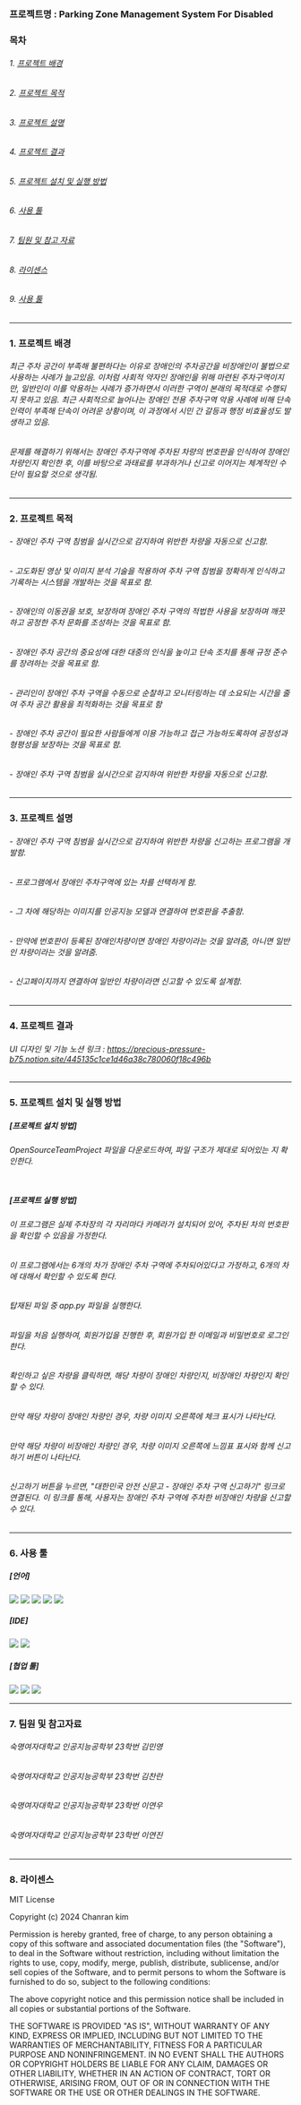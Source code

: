<h3>프로젝트명 : Parking Zone Management System For Disabled</h3>

<h3>목차</h3>

###### 1. [프로젝트 배경](#-프로젝트-배경)
###### 2. [프로젝트 목적](#-프로젝트-목적)
###### 3. [프로젝트 설명](#-프로젝트-설명)
###### 4. [프로젝트 결과](#-프로젝트-결과)
###### 5. [프로젝트 설치 및 실행 방법](#-프로젝트-설치-및-실행-방법)
###### 6. [사용 툴](#사용-툴)
###### 7. [팀원 및 참고 자료](#-팀원-및-참고-자료)
###### 8. [라이센스](#-라이센스)
###### 9. [사용 툴](#-사용-툴)

---


<h3>1. 프로젝트 배경</h3>
  
###### 최근 주차 공간이 부족해 불편하다는 이유로 장애인의 주차공간을 비장애인이 불법으로 사용하는 사례가 늘고있음. 이처럼 사회적 약자인 장애인을 위해 마련된 주차구역이지만, 일반인이 이를 악용하는 사례가 증가하면서 이러한 구역이 본래의 목적대로 수행되지 못하고 있음. 최근 사회적으로 늘어나는 장애인 전용 주차구역 악용 사례에 비해 단속 인력이 부족해 단속이 어려운 상황이며, 이 과정에서 시민 간 갈등과 행정 비효율성도 발생하고 있음.

###### 문제를 해결하기 위해서는 장애인 주차구역에 주차된 차량의 번호판을 인식하여 장애인 차량인지 확인한 후, 이를 바탕으로 과태료를 부과하거나 신고로 이어지는 체계적인 수단이 필요할 것으로 생각됨. 

---

<h3>2. 프로젝트 목적</h3>

###### - 장애인 주차 구역 침범을 실시간으로 감지하여 위반한 차량을 자동으로 신고함.
###### - 고도화된 영상 및 이미지 분석 기술을 적용하여 주차 구역 침범을 정확하게 인식하고 기록하는 시스템을 개발하는 것을 목표로 함.
###### - 장애인의 이동권을 보호, 보장하며 장애인 주차 구역의 적법한 사용을 보장하며 깨끗하고 공정한 주차 문화를 조성하는 것을 목표로 함.
###### - 장애인 주차 공간의 중요성에 대한 대중의 인식을 높이고 단속 조치를 통해 규정 준수를 장려하는 것을 목표로 함.
###### - 관리인이 장애인 주차 구역을 수동으로 순찰하고 모니터링하는 데 소요되는 시간을 줄여 주차 공간 활용을 최적화하는 것을 목표로 함
###### - 장애인 주차 공간이 필요한 사람들에게 이용 가능하고 접근 가능하도록하여 공정성과 형평성을 보장하는 것을 목표로 함.
###### - 장애인 주차 구역 침범을 실시간으로 감지하여 위반한 차량을 자동으로 신고함.


---

 <h3>3. 프로젝트 설명</h3>

######   - 장애인 주차 구역 침범을 실시간으로 감지하여 위반한 차량을 신고하는 프로그램을 개발함.
######   - 프로그램에서 장애인 주차구역에 있는 차를 선택하게 함.
######   - 그 차에 해당하는 이미지를 인공지능 모델과 연결하여 번호판을 추출함.
######   - 만약에 번호판이 등록된 장애인차량이면 장애인 차량이라는 것을 알려줌, 아니면 일반인 차량이라는 것을 알려줌.
######   - 신고페이지까지 연결하여 일반인 차량이라면 신고할 수 있도록 설계함.

---

<h3>4. 프로젝트 결과</h3>

######  UI 디자인 및 기능 노션 링크 : https://precious-pressure-b75.notion.site/445135c1ce1d46a38c780060f18c496b


---


<h3>5. 프로젝트 설치 및 실행 방법</h3>

##### [프로젝트 설치 방법] <br> 

###### OpenSourceTeamProject 파일을 다운로드하여, 파일 구조가 제대로 되어있는 지 확인한다.<br><br>
  
##### [프로젝트 실행 방법] <br>

######   이 프로그램은 실제 주차장의 각 자리마다 카메라가 설치되어 있어, 주차된 차의 번호판을 확인할 수 있음을 가정한다. 
######   이 프로그램에서는 6개의 차가 장애인 주차 구역에 주차되어있다고 가정하고, 6개의 차에 대해서 확인할 수 있도록 한다. 
######   탑재된 파일 중 app.py 파일을 실행한다. 
######   파일을 처음 실행하여, 회원가입을 진행한 후, 회원가입 한 이메일과 비밀번호로 로그인한다. 
######   확인하고 싶은 차량을 클릭하면, 해당 차량이 장애인 차량인지, 비장애인 차량인지 확인할 수 있다.
######   만약 해당 차량이 장애인 차량인 경우, 차량 이미지 오른쪽에 체크 표시가 나타난다.
######   만약 해당 차량이 비장애인 차량인 경우, 차량 이미지 오른쪽에 느낌표 표시와 함께 신고하기 버튼이 나타난다. 
######   신고하기 버튼을 누르면, "대한민국 안전 신문고 - 장애인 주차 구역 신고하기" 링크로 연결된다. 이 링크를 통해, 사용자는 장애인 주차 구역에 주차한 비장애인 차량을 신고할 수 있다.  

---

<h3>6. 사용 툴</h3>

##### [언어]
<img src="https://img.shields.io/badge/Python-3776AB?style=for-the-badge&logo=Python&logoColor=white"> <img src="https://img.shields.io/badge/Flask-000000?style=for-the-badge&logo=Flask&logoColor=white"> <img src="https://img.shields.io/badge/HTML5-E34F26?style=flat-square&logo=html5&logoColor=white"/> <img src="https://img.shields.io/badge/CSS3-1572B6?style=for-the-badge&logo=CSS3&logoColor=white"> <img src="https://img.shields.io/badge/JavaScript-F7DF1E?style=for-the-badge&logo=JavaScript&logoColor=white">


##### [IDE]
<img src="https://img.shields.io/badge/Visual Studio-5C2D91?style=flat-square&logo=Visual Studio&logoColor=white"/> <img src="https://img.shields.io/badge/Figma-F24E1E?styleat-square&logo=figma&logoColor=white"/>


##### [협업 툴]
<img src="https://img.shields.io/badge/Git-F05032?style=flat-square&logo=git&logoColor=white"/> <img src="https://img.shields.io/badge/GitHub-181717?style=flat-square&logo=GitHub&logoColor=white"/> <img src="https://img.shields.io/badge/Kakao Talk-FFCD00?style=flat-square&logo=kakaotalk&logoColor=white"/>

---

<h3>7. 팀원 및 참고자료</h3>

###### 숙명여자대학교 인공지능공학부 23학번 김민영 <br>
###### 숙명여자대학교 인공지능공학부 23학번 김찬란 <br>
###### 숙명여자대학교 인공지능공학부 23학번 이연우 <br>
###### 숙명여자대학교 인공지능공학부 23학번 이연진 <br>


---

<h3>8. 라이센스</h3>

MIT License

Copyright (c) 2024 Chanran kim

Permission is hereby granted, free of charge, to any person obtaining a copy
of this software and associated documentation files (the "Software"), to deal
in the Software without restriction, including without limitation the rights
to use, copy, modify, merge, publish, distribute, sublicense, and/or sell
copies of the Software, and to permit persons to whom the Software is
furnished to do so, subject to the following conditions:

The above copyright notice and this permission notice shall be included in all
copies or substantial portions of the Software.

THE SOFTWARE IS PROVIDED "AS IS", WITHOUT WARRANTY OF ANY KIND, EXPRESS OR
IMPLIED, INCLUDING BUT NOT LIMITED TO THE WARRANTIES OF MERCHANTABILITY,
FITNESS FOR A PARTICULAR PURPOSE AND NONINFRINGEMENT. IN NO EVENT SHALL THE
AUTHORS OR COPYRIGHT HOLDERS BE LIABLE FOR ANY CLAIM, DAMAGES OR OTHER
LIABILITY, WHETHER IN AN ACTION OF CONTRACT, TORT OR OTHERWISE, ARISING FROM,
OUT OF OR IN CONNECTION WITH THE SOFTWARE OR THE USE OR OTHER DEALINGS IN THE
SOFTWARE.



